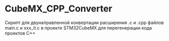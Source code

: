 # CubeMX_CPP_Converter
Скрипт для двунаправленной конвертации расширения .c и .cpp файлов main.c и xxx_it.c в проекте STM32CubeMX  для перегенерации кода проектов C++
